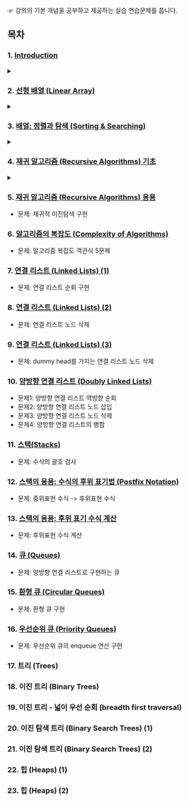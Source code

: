 ☞ 강의의 기본 개념을 공부하고 제공하는 실습 연습문제를 풉니다.




## 목차

### 1. [Introduction](https://github.com/park4264/DataStructures-Algorithms/blob/main/Programming%20Lecture/01.%20Introduction.md) 
<details> <summary> </summary>
<div markdown="1">
  
  - 문제: 리스트 원소 두 개의 합 구하기
</div>
</details>

### 2. [선형 배열 (Linear Array)](https://github.com/park4264/DataStructures-Algorithms/blob/main/Programming%20Lecture/02.%20%EC%84%A0%ED%98%95%20%EB%B0%B0%EC%97%B4%20(Linear%20Array).md)
<details> <summary> </summary>
<div markdown="1">
  
  - 문제1: 리스트에 새로운 요소 삽입하기
  - 문제2: 리스트에서 원소 찾아내기
</div>
</details>

### 3. [배열: 정렬과 탐색 (Sorting & Searching)](https://github.com/park4264/DataStructures-Algorithms/blob/main/Programming%20Lecture/03.%20%EB%B0%B0%EC%97%B4:%20%EC%A0%95%EB%A0%AC%EA%B3%BC%20%ED%83%90%EC%83%89%20(Sorting%20%26%20Searching).md)
<details> <summary> </summary>
<div markdown="1">
  
  - 문제: 이진탐색 구현
</div>
</details>

### 4. [재귀 알고리즘 (Recursive Algorithms) 기초](https://github.com/park4264/DataStructures-Algorithms/blob/main/Programming%20Lecture/04.%20%EC%9E%AC%EA%B7%80%20%EC%95%8C%EA%B3%A0%EB%A6%AC%EC%A6%98(Recursive%20Algorithms)%20%EA%B8%B0%EC%B4%88.md)
<details> <summary> </summary>
<div markdown="1">
  
  - 문제: 피보나치 수열 구현
</div>
</details>

### 5. [재귀 알고리즘 (Recursive Algorithms) 응용](https://github.com/park4264/DataStructures-Algorithms/blob/main/Programming%20Lecture/05.%20%EC%9E%AC%EA%B7%80%20%EC%95%8C%EA%B3%A0%EB%A6%AC%EC%A6%98(Recursive%20Algorithms)%20%EC%9D%91%EC%9A%A9.md)
  - 문제: 재귀적 이진탐색 구현
### 6. [알고리즘의 복잡도 (Complexity of Algorithms)](https://github.com/park4264/DataStructures-Algorithms/blob/main/Programming%20Lecture/06.%20%EC%95%8C%EA%B3%A0%EB%A6%AC%EC%A6%98%EC%9D%98%20%EB%B3%B5%EC%9E%A1%EB%8F%84(Complexity%20of%20Algorithms).md)
  - 문제: 알고리즘 복잡도 객관식 5문제
### 7. [연결 리스트 (Linked Lists) (1)](https://github.com/park4264/DataStructures-Algorithms/blob/main/Programming%20Lecture/07.%20%EC%97%B0%EA%B2%B0%20%EB%A6%AC%EC%8A%A4%ED%8A%B8(Linked%20Lists)%20(1).md)
  - 문제: 연결 리스트 순회 구현
### 8. [연결 리스트 (Linked Lists) (2)](https://github.com/park4264/DataStructures-Algorithms/blob/main/Programming%20Lecture/08.%20%EC%97%B0%EA%B2%B0%20%EB%A6%AC%EC%8A%A4%ED%8A%B8(Linked%20Lists)%20(2).md)
  - 문제: 연결 리스트 노드 삭제
### 9. [연결 리스트 (Linked Lists) (3)](https://github.com/park4264/DataStructures-Algorithms/blob/main/Programming%20Lecture/09.%20%EC%97%B0%EA%B2%B0%20%EB%A6%AC%EC%8A%A4%ED%8A%B8(Linked%20Lists)%20(3).md)
  - 문제: dummy head를 가지는 연결 리스트 노드 삭제
### 10. [양방향 연결 리스트 (Doubly Linked Lists)](https://github.com/park4264/DataStructures-Algorithms/blob/main/Programming%20Lecture/10.%20%EC%96%91%EB%B0%A9%ED%96%A5%20%EC%97%B0%EA%B2%B0%20%EB%A6%AC%EC%8A%A4%ED%8A%B8(Doubly%20Linked%20Lists).md)
  - 문제1: 양방향 연결 리스트 역방향 순회 
  - 문제2: 양방향 연결 리스트 노드 삽입
  - 문제3: 양방향 연결 리스트 노드 삭제
  - 문제4: 양방향 연결 리스트의 병합
### 11. [스택(Stacks)](https://github.com/park4264/DataStructures-Algorithms/blob/main/Programming%20Lecture/11.%20%EC%8A%A4%ED%83%9D(Stacks).md)
  - 문제: 수식의 괄호 검사
### 12. [스택의 응용: 수식의 후위 표기법 (Postfix Notation)](https://github.com/park4264/DataStructures-Algorithms/blob/main/Programming%20Lecture/12.%20%EC%8A%A4%ED%83%9D%EC%9D%98%20%EC%9D%91%EC%9A%A9:%20%EC%88%98%EC%8B%9D%EC%9D%98%20%ED%9B%84%EC%9C%84%20%ED%91%9C%EA%B8%B0%EB%B2%95%20(Postfix%20Notation).md)
  - 문제: 중위표현 수식 -> 후위표현 수식
### 13. [스택의 응용: 후위 표기 수식 계산](https://github.com/park4264/DataStructures-Algorithms/blob/main/Programming%20Lecture/13.%20%EC%8A%A4%ED%83%9D%EC%9D%98%20%EC%9D%91%EC%9A%A9:%20%ED%9B%84%EC%9C%84%20%ED%91%9C%EA%B8%B0%20%EC%88%98%EC%8B%9D%20%EA%B3%84%EC%82%B0.md)
  - 문제: 후위표현 수식 계산
### 14. [큐 (Queues)](https://github.com/park4264/DataStructures-Algorithms/blob/main/Programming%20Lecture/14.%20%ED%81%90(Queues).md)
  - 문제: 양방향 연결 리스트로 구현하는 큐
### 15. [환형 큐 (Circular Queues)](https://github.com/park4264/DataStructures-Algorithms/blob/main/Programming%20Lecture/15.%20%ED%99%98%ED%98%95%20%ED%81%90(Circular%20Queues).md)
  - 문제: 환형 큐 구현
### 16. [우선순위 큐 (Priority Queues)](https://github.com/park4264/DataStructures-Algorithms/blob/main/Programming%20Lecture/16.%20%EC%9A%B0%EC%84%A0%EC%88%9C%EC%9C%84%20%ED%81%90(Priority%20Queues).md)
  - 문제: 우선순위 큐의 enqueue 연산 구현
### 17. 트리 (Trees)
### 18. 이진 트리 (Binary Trees)
### 19. 이진 트리 - 넓이 우선 순회 (breadth first traversal)
### 20. 이진 탐색 트리 (Binary Search Trees) (1)
### 21. 이진 탐색 트리 (Binary Search Trees) (2)
### 22. 힙 (Heaps) (1)
### 23. 힙 (Heaps) (2)
